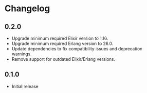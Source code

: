 # Changelog

## 0.2.0

* Upgrade minimum required Elixir version to 1.16.
* Upgrade minimum required Erlang version to 26.0.
* Update dependencies to fix compatibility issues and deprecation warnings.
* Remove support for outdated Elixir/Erlang versions.

## 0.1.0

* Initial release
